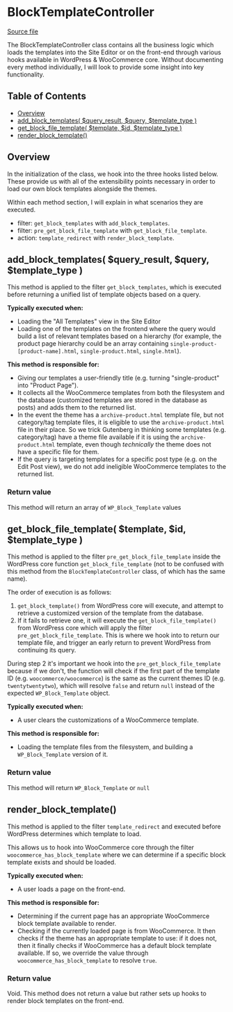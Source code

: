 # BlockTemplateController
[Source file](https://github.com/woocommerce/woocommerce-gutenberg-products-block/blob/trunk/src/BlockTemplatesController.php)

The BlockTemplateController class contains all the business logic which loads the templates into the Site Editor or on the front-end through various hooks available in WordPress & WooCommerce core. Without documenting every method individually, I will look to provide some insight into key functionality. 

## Table of Contents

* [Overview](#overview)
* [add_block_templates( $query_result, $query, $template_type )](#add_block_templates-query_result-query-template_type-)
* [get_block_file_template( $template, $id, $template_type )](#get_block_file_template-template-id-template_type-)
* [render_block_template()](#render_block_template)

## Overview

In the initialization of the class, we hook into the three hooks listed below. These provide us with all of the extensibility points necessary in order to load our own block templates alongside the themes.

Within each method section, I will explain in what scenarios they are executed. 

* filter: `get_block_templates` with `add_block_templates`.
* filter: `pre_get_block_file_template` with `get_block_file_template`.
* action: `template_redirect` with `render_block_template`.

## add_block_templates( $query_result, $query, $template_type )

This method is applied to the filter `get_block_templates`, which is executed before returning a unified list of template objects based on a query.

**Typically executed when:**
* Loading the "All Templates" view in the Site Editor
* Loading one of the templates on the frontend where the query would build a list of relevant templates based on a hierarchy (for example, the product page hierarchy could be an array containing  `single-product-[product-name].html`, `single-product.html`, `single.html`).

**This method is responsible for:**

* Giving our templates a user-friendly title (e.g. turning "single-product" into "Product Page").
* It collects all the WooCommerce templates from both the filesystem and the database (customized templates are stored in the database as posts) and adds them to the returned list.
* In the event the theme has a `archive-product.html` template file, but not category/tag template files, it is eligible to use the `archive-product.html` file in their place. So we trick Gutenberg in thinking some templates (e.g. category/tag) have a theme file available if it is using the `archive-product.html` template, even though _technically_ the theme does not have a specific file for them.
* If the query is targeting templates for a specific post type (e.g. on the Edit Post view), we do not add ineligible WooCommerce templates to the returned list.

### Return value

This method will return an array of `WP_Block_Template` values

## get_block_file_template( $template, $id, $template_type )

This method is applied to the filter `pre_get_block_file_template` inside the WordPress core function `get_block_file_template` (not to be confused with this method from the `BlockTemplateController` class, of which has the same name). 

The order of execution is as follows:

1. `get_block_template()` from WordPress core will execute, and attempt to retrieve a customized version of the template from the database.
2. If it fails to retrieve one, it will execute the `get_block_file_template()` from WordPress core which will apply the filter `pre_get_block_file_template`. This is where we hook into to return our template file, and trigger an early return to prevent WordPress from continuing its query.

During step 2 it's important we hook into the `pre_get_block_file_template` because if we don't, the function will check if the first part of the template ID (e.g. `woocommerce/woocommerce`) is the same as the current themes ID (e.g. `twentytwentytwo`), which will resolve `false` and return `null` instead of the expected `WP_Block_Template` object.

**Typically executed when:**
* A user clears the customizations of a WooCommerce template.

**This method is responsible for:**
* Loading the template files from the filesystem, and building a `WP_Block_Template` version of it.

### Return value

This method will return `WP_Block_Template` or `null`

## render_block_template()

This method is applied to the filter `template_redirect` and executed before WordPress determines which template to load.

This allows us to hook into WooCommerce core through the filter `woocommerce_has_block_template` where we can determine if a specific block template exists and should be loaded.

**Typically executed when:**
* A user loads a page on the front-end.

**This method is responsible for:**
* Determining if the current page has an appropriate WooCommerce block template available to render.
* Checking if the currently loaded page is from WooCommerce. It then checks if the theme has an appropriate template to use: if it does not, then it finally checks if WooCommerce has a default block template available. If so, we override the value through `woocommerce_has_block_template` to resolve `true`.

### Return value
Void. This method does not return a value but rather sets up hooks to render block templates on the front-end.
